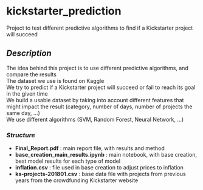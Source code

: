 # kickstarter_prediction


Project to test different predictive algorithms to find if a Kickstarter project will succeed


## _Description_
The idea behind this project is to use different predictive algorithms, and compare the results <br>
The dataset we use is found on Kaggle <br>
We try to predict if a Kickstarter project will succeed or fail to reach its goal in the given time <br>
We build a usable dataset by taking into account different features that might impact the result (category, number of days, number of projects the same day, ...) <br>
We use different algorithms (SVM, Random Forest, Neural Network, ...) <br>

### _Structure_
- **Final_Report.pdf** : main report file, with results and method
- **base_creation_main_results.ipynb** : main notebook, with base creation, best model results for each type of model
- **inflation.csv** : file used in base creation to adjust prices to inflation
- **ks-projects-201801.csv** : base data file with projects from previous years from the crowdfunding Kickstarter website
